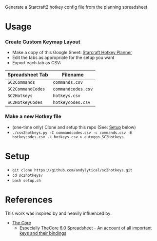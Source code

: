 Generate a Starcraft2 hotkey config file from the planning spreadsheet.

# Usage

### Create Custom Keymap Layout
- Make a copy of this Google Sheet:
  [Starcraft Hotkey Planner](https://docs.google.com/spreadsheets/d/11IbMmtnZ-CFz4Jwdcv1voa4l1YZd3FsB9hsZByuPVO0)
- Edit the tabs as appropriate for the setup you want
- Export each tab as CSV:

| Spreadsheet Tab   | Filename           |
| ---               |  ---               |
| `SC2Commands`     | `commands.csv`     |
| `SC2CommandCodes` | `commandcodes.csv` |
| `SC2Hotkeys`      | `hotkeys.csv`      |
| `SC2HotkeyCodes`  | `hotkeycodes.csv`  |


### Make a new Hotkey file
- (one-time only) Clone and setup this repo (See: [Setup](#setup) below)
- `./csv2hotkeys.py -C commandcodes.csv -c commands.csv -K hotkeycodes.csv -k hotkeys.csv > autogen.SC2Hotkeys`

# Setup
- `git clone https://github.com/andylytical/sc2hotkeys.git`
- `cd sc2hotkeys/`
- `bash setup.sh`

# References
This work was inspired by and heavily influenced by:
- [The Core](https://drive.google.com/drive/folders/1ui2HNwaUa4FkHzRwATgXHNVEpolLNOz)
  - Especially
    [TheCore 6.0 Spreadsheet - An account of all important keys and their bindings](https://docs.google.com/spreadsheets/d/1CiJwE46S_Kt_ZkVNyXnrjMD15ZSZlv3JSG8nkpjHHtc)
